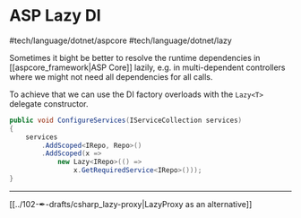 # ASP Lazy DI
#tech/language/dotnet/aspcore #tech/language/dotnet/lazy 

Sometimes it bight be better to resolve the runtime dependencies in [[aspcore_framework|ASP Core]] lazily, e.g. in multi-dependent controllers where we might not need all dependencies for all calls.
	
To achieve that we can use the DI factory overloads with the `Lazy<T>` delegate constructor.
	
```csharp
public void ConfigureServices(IServiceCollection services)
{
	services
    	.AddScoped<IRepo, Repo>()
        .AddScoped(x => 
			new Lazy<IRepo>(() => 
				x.GetRequiredService<IRepo>()));
}
```

---

[[../102-✒-drafts/csharp_lazy-proxy|LazyProxy as an alternative]]